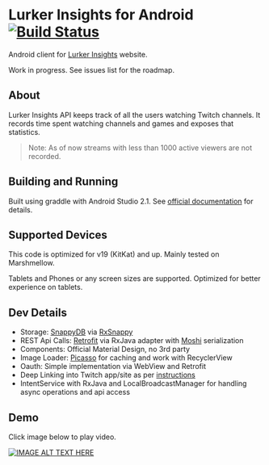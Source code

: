 # Lurker Insights for Android [![Build Status](https://travis-ci.org/demon-xxi/es-lurker-stats-android.svg?branch=master)](https://travis-ci.org/demon-xxi/es-lurker-stats-android)

Android client for [Lurker Insights](http://lurker.esporter.tv) website.

Work in progress. See issues list for the roadmap.

## About 
Lurker Insights API keeps track of all the users watching Twitch channels. 
It records time spent watching channels and games and exposes that statistics.
>Note: As of now streams with less than 1000 active viewers are not recorded.

## Building and Running
Built using graddle with Android Studio 2.1. See [official documentation](http://developer.android.com/sdk/installing/studio-build.html) for details.

## Supported Devices
This code is optimized for v19 (KitKat) and up. Mainly tested on Marshmellow. 

Tablets and Phones or any screen sizes are supported. Optimized for better experience on tablets.

## Dev Details
- Storage: [SnappyDB](https://github.com/nhachicha/SnappyDB) via [RxSnappy](https://github.com/team-supercharge/rxsnappy)
- REST Api Calls: [Retrofit](http://square.github.io/retrofit) via RxJava adapter with [Moshi](https://github.com/square/moshi) serialization
- Components: Official Material Design, no 3rd party
- Image Loader: [Picasso](http://square.github.io/picasso/) for caching and work with RecyclerView
- Oauth: Simple implementation via WebView and Retrofit
- Deep Linking into Twitch app/site as per [instructions](https://github.com/justintv/Twitch-API/blob/master/mobile_deeplinks.md)
- IntentService with RxJava and LocalBroadcastManager for handling async operations and api access  

## Demo
Click image below to play video.

[![IMAGE ALT TEXT HERE](http://img.youtube.com/vi/ZNFXApm_w0g/0.jpg)](http://www.youtube.com/watch?v=ZNFXApm_w0g)
